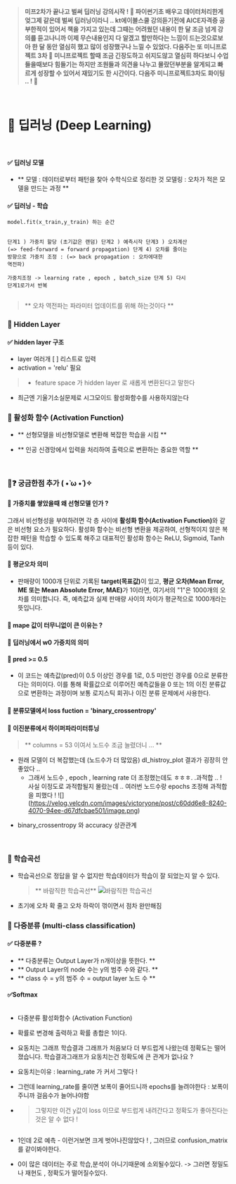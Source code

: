 <p><img alt="" src="https://velog.velcdn.com/images/victoryone/post/8ce58455-26e8-4e8d-a626-e5fe26bb7649/image.png" /></p>
<blockquote>
<p><strong>미프2차가 끝나고 벌써 딥러닝 강의시작 ! 🫢 
파이썬기초 배우고 데이터처리한게 엊그제 같은데 벌써 딥러닝이라니 .. 
kt에이블스쿨 강의듣기전에 AICE자격증 공부한적이 있어서 책을 가지고 있는데 그때는 어려웠던 내용이 한 달 조금 넘게 강의를 듣고나니까 이제 무슨내용인지 다 알겠고 할만하다는 느낌이 드는것으로보아 한 달 동안 열심히 했고 많이 성장했구나 느낄 수 있었다. 다음주는 또 미니프로젝트 3차 🌟 미니프로젝트 할때 조금 긴장도하고 쉬지도않고 열심히 하다보니 수업들을때보다 힘들기는 하지만 조원들과 의견을 나누고 몰랐던부분을 알게되고 빠르게 성장할 수 있어서 재밌기도 한 시간이다. 다음주 미니프로젝트3차도 화이팅 .. ! 💚</strong></p>
</blockquote>
<br /> 

<h1 id="📌-딥러닝-deep-learning">📌 딥러닝 (Deep Learning)</h1>
<br /> 

<h4 id="✅-딥러닝-모델">✅ 딥러닝 모델</h4>
<ul>
<li>** 모델 : 데이터로부터 패턴을 찾아 수학식으로 정리한 것 
모델링 : 오차가 적은 모델을 만드는 과정 **</li>
</ul>
<h4 id="✅-딥러닝---학습">✅ 딥러닝 - 학습</h4>
<pre><code>model.fit(x_train,y_train) 하는 순간  

단계1 ) 가중치 할당 (초기값은 랜덤) 
단계2 ) 예측시작 
단계3 ) 오차계산  (=&gt; feed-forward = forward propagation) 
단계 4) 오차를 줄이는 방향으로 가중치 조정 : (=&gt; back propagation : 오차에대한 역전파)  
가중치조정 -&gt; learning rate , epoch , batch_size 
단계 5) 다시 단계1로가서 반복 
</code></pre><blockquote>
<p>** 오차 역전파는 파라미터 업데이트를 위해 하는것이다 **</p>
</blockquote>
<h3 id="📌-hidden-layer">📌 Hidden Layer</h3>
<h4 id="✅-hidden-layer-구조">✅ hidden layer 구조</h4>
<ul>
<li>layer 여러개 [ ] 리스트로 입력 </li>
<li>activation = 'relu' 필요</li>
</ul>
<blockquote>
<ul>
<li>feature space 가 hidden layer 로 새롭게 변환된다고 말한다 </li>
</ul>
</blockquote>
<ul>
<li>최근엔 기울기소실문제로 시그모이드 활성화함수를 사용하지않는다  </li>
</ul>
<h3 id="📌-활성화-함수-activation-function">📌 활성화 함수 (Activation Function)</h3>
<ul>
<li><p>** 선형모델을 비선형모델로 변환해 복잡한 학습을 시킴 **</p>
</li>
<li><p>** 인공 신경망에서 입력을 처리하여 출력으로 변환하는 중요한 역할 **</p>
</li>
</ul>
<br />

<h3 id="🚨❓-궁금한점-추가---̀-ω-́-✧">🚨❓ 궁금한점 추가  ( •̀ ω •́ )✧</h3>
<h4 id="🚨--가중치를-쌓았을때-왜-선형모델-인가-">🚨  가중치를 쌓았을때 왜 선형모델 인가 ?  <img alt="" src="https://velog.velcdn.com/images/victoryone/post/8ff5ddbf-dd95-4aae-9e29-3f1d905853aa/image.png" /></h4>
<p>그래서 비선형성을 부여하려면 각 층 사이에 <strong>활성화 함수(Activation Function)</strong>와 같은 비선형 요소가 필요하다. 활성화 함수는 비선형 변환을 제공하여, 선형적이지 않은 복잡한 패턴을 학습할 수 있도록 해주고 대표적인 활성화 함수는 ReLU, Sigmoid, Tanh 등이 있다. </p>
<h4 id="🚨-평균오차-의미">🚨 평균오차 의미  <img alt="" src="https://velog.velcdn.com/images/victoryone/post/04b61c67-1cdc-41b3-b413-ef7163cd3a30/image.png" /></h4>
<ul>
<li>판매량이 1000개 단위로 기록된 <strong>target(목표값)</strong>이 있고, <strong>평균 오차(Mean Error, ME 또는 Mean Absolute Error, MAE)</strong>가 1이라면, 여기서의 &quot;1&quot;은 1000개의 오차를 의미합니다. 즉, 예측값과 실제 판매량 사이의 차이가 평균적으로 1000개라는 뜻입니다.</li>
</ul>
<h4 id="🚨-mape-값이-터무니없이-큰-이유는-">🚨 mape 값이 터무니없이 큰 이유는 ?  <img alt="" src="https://velog.velcdn.com/images/victoryone/post/94e28305-cfeb-4c8d-ab87-7fddcfdb51cd/image.png" /></h4>
<h4 id="🚨-딥러닝에서-w0-가중치의-의미">🚨 딥러닝에서 w0 가중치의 의미 <img alt="" src="https://velog.velcdn.com/images/victoryone/post/b3231d56-630d-48d9-af20-f13ba3944d09/image.png" /></h4>
<h4 id="🚨-pred--05">🚨 pred &gt;= 0.5 <img alt="" src="https://velog.velcdn.com/images/victoryone/post/a6537fee-b2bf-47f0-b754-c2cb76a62c22/image.png" /></h4>
<ul>
<li>이 코드는 예측값(pred)이 0.5 이상인 경우를 1로, 0.5 미만인 경우를 0으로 분류한다는 의미이다. 이를 통해 확률값으로 이루어진 예측값들을 0 또는 1의 이진 분류값으로 변환하는 과정이며 보통 로지스틱 회귀나 이진 분류 문제에서 사용한다.</li>
</ul>
<h4 id="🚨-분류모델에서-loss-fuction---binary_crossentropy">🚨 분류모델에서 loss fuction  = 'binary_crossentropy' <img alt="" src="https://velog.velcdn.com/images/victoryone/post/51f4a595-1923-4895-9652-92223fab85e0/image.png" /></h4>
<h4 id="🚨-이진분류에서-하이퍼파라미터튜닝">🚨 이진분류에서 하이퍼파라미터튜닝</h4>
<blockquote>
<p> ** columns = 53 이여서 노드수 조금 늘렸더니 ... ** 
<img alt="" src="https://velog.velcdn.com/images/victoryone/post/ff5842a7-1640-4285-a56e-031ef46a6674/image.png" /></p>
</blockquote>
<ul>
<li>원래 모델이 더 복잡했는데 (노드수가 더 많았음) dl_histroy_plot 결과가 굉장히 안좋았다 .. 
<img alt="" src="https://velog.velcdn.com/images/victoryone/post/480b2f55-4619-4e2d-b82a-3be46076e4f3/image.png" /> <br /><ul>
<li>그래서 노드수 , epoch , learning rate 더 조정했는데도 
ㅎㅎㅎ. .과적합 .. ! 
사실 이정도로 과적합될지 몰랐는데 .. 여러번 노드수랑 epochs 조정해 과적합을 피했다 !  
![]
(<a href="https://velog.velcdn.com/images/victoryone/post/c60dd6e8-8240-4070-94ee-d67dfcbae501/image.png">https://velog.velcdn.com/images/victoryone/post/c60dd6e8-8240-4070-94ee-d67dfcbae501/image.png</a>)</li>
</ul>
</li>
</ul>
<ul>
<li>binary_crossentropy 와 accuracy 상관관계 </li>
</ul>
<p><img alt="" src="https://velog.velcdn.com/images/victoryone/post/3dab3697-2e66-482e-9c01-6027b556537f/image.png" />
<img alt="" src="https://velog.velcdn.com/images/victoryone/post/05090410-3000-461b-be59-75696cb5b71e/image.png" /></p>
<h3 id="📌-학습곡선">📌 학습곡선</h3>
<ul>
<li><p>학습곡선으로 정답을 알 수 없지만 학습데이터가 학습이 잘 되었는지 알 수 있다.</p>
<blockquote>
<p>** 바람직한 학습곡선**
<img alt="바람직한 학습곡선" src="https://velog.velcdn.com/images/victoryone/post/7cbf6694-11c5-4669-9ea7-3243cc6586b6/image.png" /></p>
</blockquote>
</li>
<li><p>초기에 오차 확 줄고 오차 하락이 꺾이면서 점차 완만해짐</p>
</li>
</ul>
<h3 id="📌-다중분류-multi-class-classification">📌 다중분류 (multi-class classification)</h3>
<h4 id="✅-다중분류-">✅ 다중분류 ?</h4>
<ul>
<li>** 다중분류는 Output Layer가 n개이상을 뜻한다. **</li>
<li>** Output Layer의 node 수는 y의 범주 수와 같다. **</li>
<li>** class 수 = y의 범주 수 = output layer 노드 수 **</li>
</ul>
<h4 id="✅softmax">✅Softmax</h4>
<p><img alt="" src="https://velog.velcdn.com/images/victoryone/post/ddb4fe6c-4f08-4ce2-bdf8-699e8216f26a/image.png" /></p>
<ul>
<li><p>다중분류 활성화함수 (Activation Function)</p>
</li>
<li><p>확률로 변경해 출력하고 확률 총합은 1이다.</p>
</li>
<li><p>요동치는 그래프 
학습결과 그래프가 처음보다 더 부드럽게 나왔는데 정확도는 떨어졌습니다. 학습결과그래프가 요동치는건 정확도에 큰 관계가 없나요 ? </p>
</li>
<li><p>요동치는이유 : learning_rate 가 커서 그렇다 !</p>
</li>
<li><p>그런데 learning_rate를 줄이면 보폭이 줄어드니까 epochs를 늘려야한다 : 보폭이 주니까 걸음수가 늘어나야함 </p>
</li>
<li><blockquote>
<p>그렇지만 이건  y값이 loss  이므로 부드럽게 내려간다고 정확도가 좋아진다는것은 알 수 없다 ! </p>
</blockquote>
</li>
</ul>
<p><img alt="" src="https://velog.velcdn.com/images/victoryone/post/0705335f-6c03-482b-b5d2-cf026deeb661/image.png" /></p>
<ul>
<li><p>1인데 2로 예측 - 이런거보면 크게 벗어나진않았다 ! , 그러므로 confusion_matrix 를 같이봐야한다.</p>
</li>
<li><p>0이 많은 데이터는 주로 학습,분석이 아니기때문에 소외될수있다. -&gt; 그러면 정밀도나 재현도 , 정확도가 떨어질수있다. </p>
</li>
</ul>